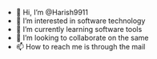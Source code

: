 - 👋 Hi, I’m @Harish9911
- 👀 I’m interested in software technology
- 🌱 I’m currently learning software tools
- 💞️ I’m looking to collaborate on the same
- 📫 How to reach me is through the mail

<!---
Harish9911/Harish9911 is a ✨ special ✨ repository because its `README.md` (this file) appears on your GitHub profile.
You can click the Preview link to take a look at your changes.
--->
